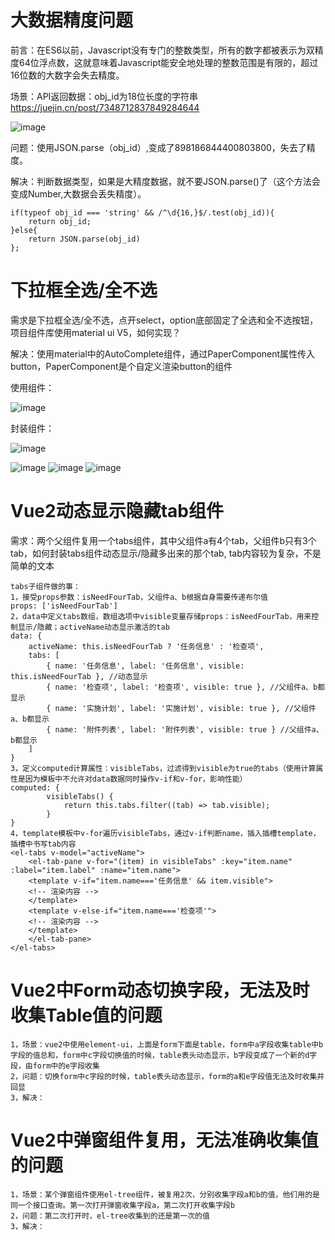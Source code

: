 # 大数据精度问题  
前言：在ES6以前，Javascript没有专门的整数类型，所有的数字都被表示为双精度64位浮点数，这就意味着Javascript能安全地处理的整数范围是有限的，超过16位数的大数字会失去精度。

场景：API返回数据：obj_id为18位长度的字符串   https://juejin.cn/post/7348712837849284644

![image](https://github.com/Lujinghui1234/Coding-Common-Error/assets/109168485/d08c40e2-15de-4fb3-ba48-6a3f01b1e967)

问题：使用JSON.parse（obj_id）,变成了898186844400803800，失去了精度。

解决：判断数据类型，如果是大精度数据，就不要JSON.parse()了（这个方法会变成Number,大数据会丢失精度）。
```
if(typeof obj_id === 'string' && /^\d{16,}$/.test(obj_id)){
    return obj_id;
}else{
    return JSON.parse(obj_id)
};
```
# 下拉框全选/全不选
需求是下拉框全选/全不选，点开select，option底部固定了全选和全不选按钮，项目组件库使用material ui V5，如何实现？

解决：使用material中的AutoComplete组件，通过PaperComponent属性传入button，PaperComponent是个自定义渲染button的组件

使用组件：

![image](https://github.com/Lujinghui1234/Coding-Difffculties/assets/109168485/87faa35b-beea-416e-a9c4-d76b9635a3fb)


封装组件：

![image](https://github.com/Lujinghui1234/Coding-Difffculties/assets/109168485/6b2d67fe-5319-4476-9ee7-098ccc7f596d)

![image](https://github.com/Lujinghui1234/Coding-Difffculties/assets/109168485/5aee9007-5245-4d61-99a8-f99ef17c0369)
![image](https://github.com/Lujinghui1234/Coding-Difffculties/assets/109168485/c4499e72-de97-4936-b6c1-2d21c4f3d0cb)
![image](https://github.com/Lujinghui1234/Coding-Difffculties/assets/109168485/7222196c-0c97-4acc-b1c1-88db0a6ef3e7)

# Vue2动态显示隐藏tab组件
需求：两个父组件复用一个tabs组件，其中父组件a有4个tab，父组件b只有3个tab，如何封装tabs组件动态显示/隐藏多出来的那个tab, tab内容较为复杂，不是简单的文本
```
tabs子组件做的事：
1，接受props参数：isNeedFourTab，父组件a、b根据自身需要传递布尔值
props: ['isNeedFourTab']
2，data中定义tabs数组，数组选项中visible变量存储props：isNeedFourTab，用来控制显示/隐藏；activeName动态显示激活的tab
data: {
    activeName: this.isNeedFourTab ? '任务信息' : '检查项',
    tabs: [
        { name: '任务信息', label: '任务信息', visible: this.isNeedFourTab }, //动态显示
        { name: '检查项', label: '检查项', visible: true }, //父组件a、b都显示
        { name: '实施计划', label: '实施计划', visible: true }, //父组件a、b都显示
        { name: '附件列表', label: '附件列表', visible: true } //父组件a、b都显示
    ]
}
3，定义computed计算属性：visibleTabs，过滤得到visible为true的tabs（使用计算属性是因为模板中不允许对data数据同时操作v-if和v-for，影响性能）
computed: {
		visibleTabs() {
			return this.tabs.filter((tab) => tab.visible);
		}
}
4，template模板中v-for遍历visibleTabs，通过v-if判断name，插入插槽template，插槽中书写tab内容
<el-tabs v-model="activeName">
    <el-tab-pane v-for="(item) in visibleTabs" :key="item.name" :label="item.label" :name="item.name">
	<template v-if="item.name==='任务信息' && item.visible">
	<!-- 渲染内容 -->
	</template>
	<template v-else-if="item.name==='检查项'">
	<!-- 渲染内容 -->
	</template>
    </el-tab-pane>
</el-tabs>

```
# Vue2中Form动态切换字段，无法及时收集Table值的问题
```
1，场景：vue2中使用element-ui，上面是form下面是table，form中a字段收集table中b字段的值总和，form中c字段切换值的时候，table表头动态显示，b字段变成了一个新的d字段，由form中的e字段收集
2，问题：切换form中c字段的时候，table表头动态显示，form的a和e字段值无法及时收集并回显
3，解决：
```
# Vue2中弹窗组件复用，无法准确收集值的问题
```
1，场景：某个弹窗组件使用el-tree组件，被复用2次，分别收集字段a和b的值，他们用的是同一个接口查询。第一次打开弹窗收集字段a，第二次打开收集字段b
2，问题：第二次打开时，el-tree收集到的还是第一次的值
3，解决：
```







